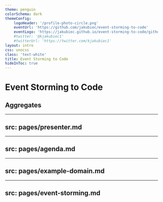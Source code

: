 ```yaml
---
theme: penguin
colorSchema: dark
themeConfig:
    logoHeader: '/profile-photo-circle.png'
    eventUrl: 'https://github.com/jakubiec/event-storming-to-code'
    eventLogo: 'https://jakubiec.github.io/event-storming-to-code/github-mark.png'
    #twitter: '@kjakubiec1'
    #twitterUrl: 'https://twitter.com/kjakubiec1'
layout: intro
css: unocss
class: 'text-white'
title: Event Storming to Code
hideInToc: true
---
```


# Event Storming to Code

## Aggregates

---
src: pages/presenter.md
---

---
src: pages/agenda.md
---

---
src: pages/example-domain.md
---

---
src: pages/event-storming.md
---